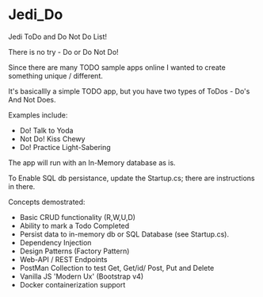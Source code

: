 # Jedi_Do
Jedi ToDo and Do Not Do List!

There is no try - Do or Do Not Do!

Since there are many TODO sample apps online I wanted to create something unique / different. 

It's basicallly a simple TODO app, but you have two types of ToDos - Do's And Not Does. 

Examples include:
- Do! Talk to Yoda
- Not Do! Kiss Chewy
- Do! Practice Light-Sabering

The app will run with an In-Memory database as is. 

To Enable SQL db persistance, update the Startup.cs; there are instructions in there.

Concepts demostrated:
- Basic CRUD functionality (R,W,U,D)
- Ability to mark a Todo Completed
- Persist data to in-memory db or SQL Database (see Startup.cs).
- Dependency Injection
- Design Patterns (Factory Pattern)
- Web-API / REST Endpoints
- PostMan Collection to test Get, Get/id/ Post, Put and Delete
- Vanilla JS 'Modern Ux' (Bootstrap v4)
- Docker containerization support
